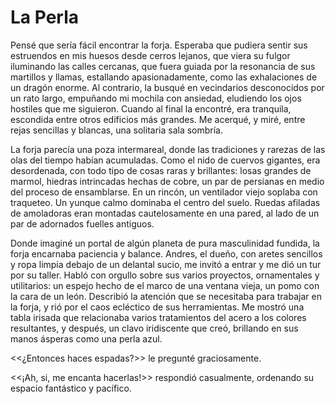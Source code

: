 # La Perla

Pensé que sería fácil encontrar la forja. Esperaba que pudiera sentir sus estruendos en mis huesos desde cerros lejanos, que viera su fulgor iluminando las calles cercanas, que fuera guiada por la resonancia de sus martillos y llamas, estallando apasionadamente, como las exhalaciones de un dragón enorme. Al contrario, la busqué en vecindarios desconocidos por un rato largo, empuñando mi mochila con ansiedad, eludiendo los ojos hostiles que me siguieron. Cuando al final la encontré, era tranquila, escondida entre otros edificios más grandes. Me acerqué, y miré, entre rejas sencillas y blancas, una solitaria sala sombría.

La forja parecía una poza intermareal, donde las tradiciones y rarezas de las olas del tiempo habían acumuladas. Como el nido de cuervos gigantes, era desordenada, con todo tipo de cosas raras y brillantes: losas grandes de marmol, hiedras intrincadas hechas de cobre, un par de persianas en medio del proceso de ensamblarse. En un rincón, un ventilador viejo soplaba con traqueteo. Un yunque calmo dominaba el centro del suelo. Ruedas afiladas de amoladoras eran montadas cautelosamente en una pared, al lado de un par de adornados fuelles antiguos.

Donde imaginé un portal de algún planeta de pura masculinidad fundida, la forja encarnaba paciencia y balance. Andres, el dueño, con aretes sencillos y ropa limpia debajo de un delantal sucio, me invitó a entrar y me dió un tur por su taller. Habló con orgullo sobre sus varios proyectos, ornamentales y utilitarios: un espejo hecho de el marco de una ventana vieja, un pomo con la cara de un león. Describió la atención que se necesitaba para trabajar en la forja, y rió por el caos ecléctico de sus herramientas. Me mostró una tabla irisada que relacionaba varios tratamientos del acero a los colores resultantes, y después, un clavo iridiscente que creó, brillando en sus manos ásperas como una perla azul. 

<<¿Entonces haces espadas?>> le pregunté graciosamente.

<<¡Ah, si, me encanta hacerlas!>> respondió casualmente, ordenando su espacio fantástico y pacífico. 

